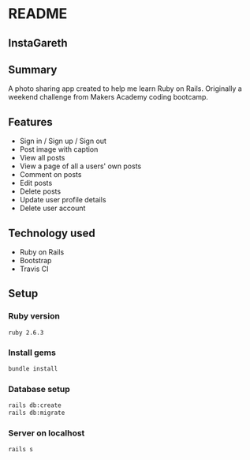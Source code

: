 # README

## InstaGareth

## Summary
A photo sharing app created to help me learn Ruby on Rails. 
Originally a weekend challenge from Makers Academy coding bootcamp.

## Features

* Sign in / Sign up / Sign out
* Post image with caption
* View all posts
* View a page of all a users' own posts
* Comment on posts
* Edit posts
* Delete posts
* Update user profile details
* Delete user account

## Technology used
* Ruby on Rails
* Bootstrap
* Travis CI

## Setup

### Ruby version

````
ruby 2.6.3
````

### Install gems

````bash
bundle install
````

### Database setup

````bash
rails db:create
rails db:migrate
````

### Server on localhost

````bash
rails s
````
